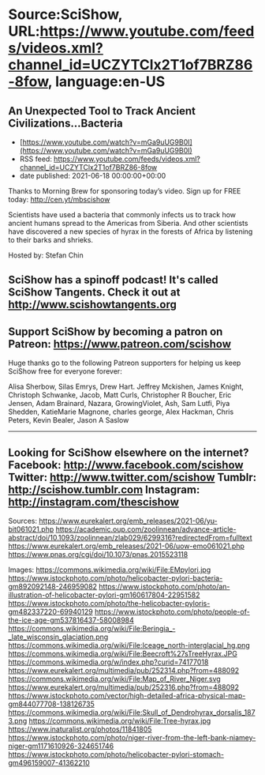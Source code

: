 # Source:SciShow, URL:https://www.youtube.com/feeds/videos.xml?channel_id=UCZYTClx2T1of7BRZ86-8fow, language:en-US

## An Unexpected Tool to Track Ancient Civilizations...Bacteria
 - [https://www.youtube.com/watch?v=mGa9uUG9B0I](https://www.youtube.com/watch?v=mGa9uUG9B0I)
 - RSS feed: https://www.youtube.com/feeds/videos.xml?channel_id=UCZYTClx2T1of7BRZ86-8fow
 - date published: 2021-06-18 00:00:00+00:00

Thanks to Morning Brew for sponsoring today’s video. Sign up for FREE today:  http://cen.yt/mbscishow

Scientists have used a bacteria that commonly infects us to track how ancient humans spread to the Americas from Siberia. And other scientists have discovered a new species of hyrax in the forests of Africa by listening to their barks and shrieks.

Hosted by: Stefan Chin

SciShow has a spinoff podcast! It's called SciShow Tangents. Check it out at http://www.scishowtangents.org
----------
Support SciShow by becoming a patron on Patreon: https://www.patreon.com/scishow
----------
Huge thanks go to the following Patreon supporters for helping us keep SciShow free for everyone forever:

Alisa Sherbow, Silas Emrys, Drew Hart. Jeffrey Mckishen, James Knight, Christoph Schwanke, Jacob, Matt Curls, Christopher R Boucher, Eric Jensen, Adam Brainard, Nazara, GrowingViolet, Ash, Sam Lutfi, Piya Shedden, KatieMarie Magnone, charles george, Alex Hackman, Chris Peters, Kevin Bealer, Jason A Saslow

----------
Looking for SciShow elsewhere on the internet?
Facebook: http://www.facebook.com/scishow
Twitter: http://www.twitter.com/scishow
Tumblr: http://scishow.tumblr.com
Instagram: http://instagram.com/thescishow
----------
Sources:
https://www.eurekalert.org/emb_releases/2021-06/yu-bit061021.php
https://academic.oup.com/zoolinnean/advance-article-abstract/doi/10.1093/zoolinnean/zlab029/6299316?redirectedFrom=fulltext
https://www.eurekalert.org/emb_releases/2021-06/uow-emo061021.php
https://www.pnas.org/cgi/doi/10.1073/pnas.2015523118

Images:
https://commons.wikimedia.org/wiki/File:EMpylori.jpg
https://www.istockphoto.com/photo/helicobacter-pylori-bacteria-gm892092148-246959082
https://www.istockphoto.com/photo/an-illustration-of-helicobacter-pylori-gm160617804-22951582
https://www.istockphoto.com/photo/the-helicobacter-pyloris-gm482337220-69940129
https://www.istockphoto.com/photo/people-of-the-ice-age-gm537816437-58008984
https://commons.wikimedia.org/wiki/File:Beringia_-_late_wisconsin_glaciation.png
https://commons.wikimedia.org/wiki/File:Iceage_north-interglacial_hg.png
https://commons.wikimedia.org/wiki/File:Beecroft%27sTreeHyrax.JPG
https://commons.wikimedia.org/w/index.php?curid=74177018
https://www.eurekalert.org/multimedia/pub/252314.php?from=488092
https://commons.wikimedia.org/wiki/File:Map_of_River_Niger.svg
https://www.eurekalert.org/multimedia/pub/252316.php?from=488092
https://www.istockphoto.com/vector/high-detailed-africa-physical-map-gm844077708-138126735
https://commons.wikimedia.org/wiki/File:Skull_of_Dendrohyrax_dorsalis_1873.png
https://commons.wikimedia.org/wiki/File:Tree-hyrax.jpg
https://www.inaturalist.org/photos/11841805
https://www.istockphoto.com/photo/niger-river-from-the-left-bank-niamey-niger-gm1171610926-324651746
https://www.istockphoto.com/photo/helicobacter-pylori-stomach-gm496159007-41362210

